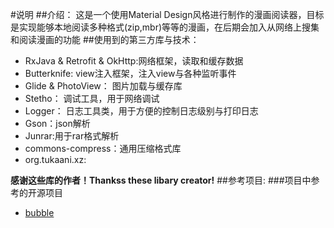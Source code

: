 #说明
##介绍：
这是一个使用Material Design风格进行制作的漫画阅读器，目标是实现能够本地阅读多种格式(zip,mbr)等等的漫画，在后期会加入从网络上搜集和阅读漫画的功能
##使用到的第三方库与技术：
* RxJava & Retrofit & OkHttp:网络框架，读取和缓存数据
* Butterknife: view注入框架，注入view与各种监听事件
* Glide & PhotoView： 图片加载与缓存库
* Stetho： 调试工具，用于网络调试
* Logger： 日志工具类，用于方便的控制日志级别与打印日志
* Gson：json解析
* Junrar:用于rar格式解析
* commons-compress：通用压缩格式库
* org.tukaani.xz:

**感谢这些库的作者！Thankss these libary creator!**
##参考项目:
###项目中参考的开源项目
* [bubble](https://github.com/nkanaev/bubble)
